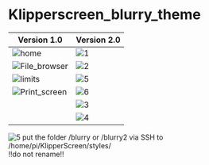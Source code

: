 # Klipperscreen_blurry_theme

| Version 1.0                                                                                                              | Version 2.0                                                                                                       |
| ------------------------------------------------------------------------------------------------------------------------ | ----------------------------------------------------------------------------------------------------------------- |
| ![home](https://user-images.githubusercontent.com/111509593/231819592-7ea425a4-bdca-4ab9-ab4f-a1366c923ad9.png)          | ![1](https://github.com/bumbeng/Klipperscreen_blurry_theme/assets/111509593/d635230e-6f08-4bbf-8366-26be8a0cc99e) |
| ![File_browser](https://user-images.githubusercontent.com/111509593/231819590-8d7c745e-3dad-46f5-8183-8844c70862d4.png)  | ![2](https://github.com/bumbeng/Klipperscreen_blurry_theme/assets/111509593/3858b4c2-0c27-4303-b07f-a686f181884d) |
| ![limits](https://user-images.githubusercontent.com/111509593/231819594-a1200c86-4e0b-4327-a53e-b3df385dffdb.png)        | ![5](https://github.com/bumbeng/Klipperscreen_blurry_theme/assets/111509593/3db37bcb-1729-46ea-8dbb-4d6069572489) |
| ![Print_screen](https://user-images.githubusercontent.com/111509593/231819600-5b1872aa-bcd9-4d88-8733-aed120cf6de6.png)  | ![6](https://github.com/bumbeng/Klipperscreen_blurry_theme/assets/111509593/d21d4ff0-6985-4826-a491-6009456e737f) |
|                                                                                                                          | ![3](https://github.com/bumbeng/Klipperscreen_blurry_theme/assets/111509593/d9fa480f-f19f-4a5b-83fc-d962772eb376) |
|                                                                                                                          | ![4](https://github.com/bumbeng/Klipperscreen_blurry_theme/assets/111509593/2433d9c4-b9ba-4b04-b20c-652a44999758) |
![5](https://github.com/bumbeng/Klipperscreen_blurry_theme/assets/111509593/3db37bcb-1729-46ea-8dbb-4d6069572489)
put the folder /blurry or /blurry2 via SSH to /home/pi/KlipperScreen/styles/  
!!do not rename!!
